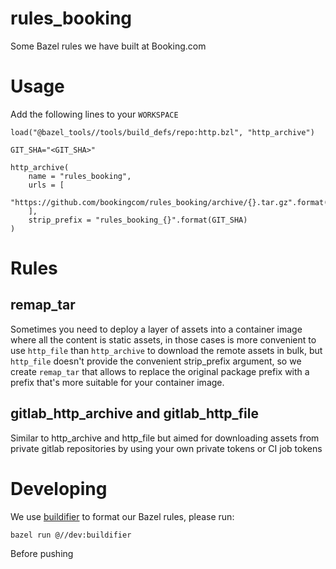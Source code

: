 # rules_booking
Some Bazel rules we have built at Booking.com

# Usage

Add the following lines to your `WORKSPACE`

```language:python
load("@bazel_tools//tools/build_defs/repo:http.bzl", "http_archive")

GIT_SHA="<GIT_SHA>"

http_archive(
    name = "rules_booking",
    urls = [
        "https://github.com/bookingcom/rules_booking/archive/{}.tar.gz".format(GIT_SHA)
    ],
    strip_prefix = "rules_booking_{}".format(GIT_SHA)
)
```

# Rules

## remap_tar

Sometimes you need to deploy a layer of assets into a container image where
all the content is static assets, in those cases is more convenient to use
`http_file` than `http_archive` to download the remote assets in bulk, but
`http_file` doesn't provide the convenient strip_prefix argument, so we
create `remap_tar` that allows to replace the original package prefix with
a prefix that's more suitable for your container image.

## gitlab_http_archive and gitlab_http_file

Similar to http_archive and http_file but aimed for downloading assets from
private gitlab repositories by using your own private tokens or CI job
tokens

# Developing

We use [buildifier](https://github.com/bazelbuild/buildtools/blob/master/buildifier/README.md)
to format our Bazel rules, please run:

```
bazel run @//dev:buildifier
```

Before pushing
